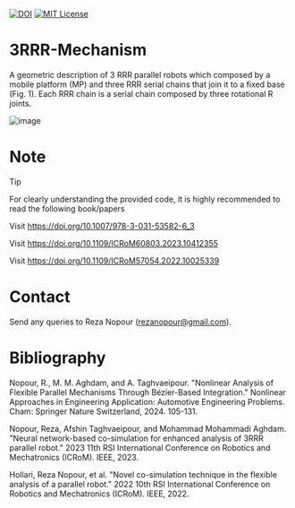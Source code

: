 <!-- PROJECT SHIELDS -->

[![DOI][doi-shield]][doi-url]
[![MIT License][license-shield]][license-url]


# 3RRR-Mechanism

A geometric description of 3 RRR parallel robots which composed by a mobile platform (MP) and three RRR serial chains that join it to a fixed base (Fig. 1). Each RRR chain is a serial chain composed by three rotational R joints.

<p align="center"> 

![image](https://github.com/user-attachments/assets/9e57c669-fb5e-44f0-8c98-7afc0784f263)

</p>

# Note

> [!TIP]
> For clearly understanding the provided code, it is highly recommended to read the following book/papers

 Visit https://doi.org/10.1007/978-3-031-53582-6_3
 
 Visit https://doi.org/10.1109/ICRoM60803.2023.10412355
 
 Visit https://doi.org/10.1109/ICRoM57054.2022.10025339
 

# Contact
Send any queries to Reza Nopour (rezanopour@gmail.com).



# Bibliography
Nopour, R., M. M. Aghdam, and A. Taghvaeipour. "Nonlinear Analysis of Flexible Parallel Mechanisms Through Bézier-Based Integration." Nonlinear Approaches in Engineering Application: Automotive Engineering Problems. Cham: Springer Nature Switzerland, 2024. 105-131.

Nopour, Reza, Afshin Taghvaeipour, and Mohammad Mohammadi Aghdam. "Neural network-based co-simulation for enhanced analysis of 3RRR parallel robot." 2023 11th RSI International Conference on Robotics and Mechatronics (ICRoM). IEEE, 2023.

Hollari, Reza Nopour, et al. "Novel co-simulation technique in the flexible analysis of a parallel robot." 2022 10th RSI International Conference on Robotics and Mechatronics (ICRoM). IEEE, 2022.


[license-shield]: https://img.shields.io/badge/MIT-LICENSE-red.svg?style=for-the-badge
[license-url]: https://github.com/nopour/3RRR-mechanism/blob/main/LICENSE
[doi-shield]: https://img.shields.io/badge/DOI-10.1109%20%2F%20ICRoM57054.2022.10025339-blue.svg?style=for-the-badge
[doi-url]: https://doi.org/10.1109/ICRoM57054.2022.10025339
